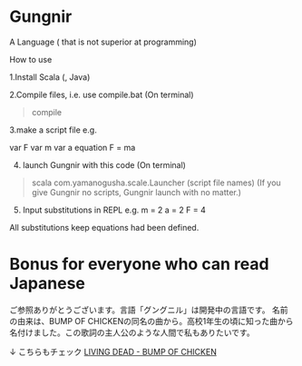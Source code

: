 # Gungnir
A Language ( that is not superior at programming)

How to use

1.Install Scala (, Java)

2.Compile files, i.e. use compile.bat
(On terminal)
> compile

3.make a script file
e.g.

var F
var m
var a
equation F = ma

4. launch Gungnir with this code
(On terminal)
> scala com.yamanogusha.scale.Launcher (script file names)
(If you give Gungnir no scripts, Gungnir launch with no matter.)

5. Input substitutions in REPL
e.g.
m = 2
a = 2
F = 4

All substitutions keep equations had been defined.

# Bonus for everyone who can read Japanese
ご参照ありがとうございます。言語「グングニル」は開発中の言語です。
名前の由来は、BUMP OF CHICKENの同名の曲から。高校1年生の頃に知った曲から名付けました。この歌詞の主人公のような人間で私もありたいです。

↓ こちらもチェック
<a href="https://www.amazon.co.jp/LIVING-DEAD-BUMP-CHICKEN/dp/B0001J0BUY/ref=pd_sbs_15_1/358-2263351-7794267?_encoding=UTF8&pd_rd_i=B0001J0BUY&pd_rd_r=06d67d2e-511c-43f0-bf11-df35d4330290&pd_rd_w=NUTb4&pd_rd_wg=191pI&pf_rd_p=74dba523-b490-4864-923d-51639f6a935f&pf_rd_r=44JJVCT3CB3S0PPKBDAR&psc=1&refRID=44JJVCT3CB3S0PPKBDAR">LIVING DEAD - BUMP OF CHICKEN </a>

